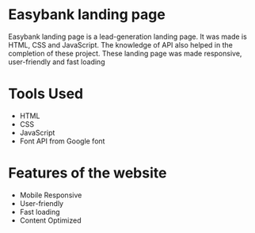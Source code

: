 
# Easybank landing page
Easybank landing page is a lead-generation landing page. It was made is HTML, CSS and JavaScript. The knowledge of API also helped in the completion of these project. These landing page was made responsive, user-friendly and fast loading 

# Tools Used
- HTML
- CSS
- JavaScript
- Font API from Google font

# Features of the website
- Mobile Responsive
- User-friendly
- Fast loading
- Content Optimized 





